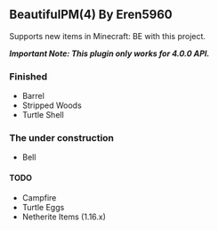 ## BeautifulPM(4) By Eren5960
Supports new items in Minecraft: BE with this project.

***Important Note: This plugin only works for 4.0.0 API.***

### Finished
- Barrel
- Stripped Woods
- Turtle Shell

### The under construction
- Bell

#### TODO
- Campfire
- Turtle Eggs
- Netherite Items (1.16.x)